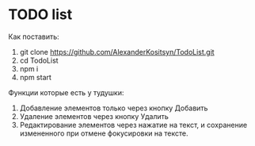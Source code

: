 # TODO list

Как поставить:

1. git clone https://github.com/AlexanderKositsyn/TodoList.git
2. cd TodoList
3. npm i
4. npm start

Функции которые есть у тудушки:

1. Добавление элементов только через кнопку Добавить
2. Удаление элементов через кнопку Удалить
3. Редактирование элементов через нажатие на текст, и сохранение измененного при отмене фокусировки на тексте.
